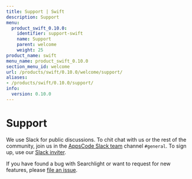 ```yaml
---
title: Support | Swift
description: Support
menu:
  product_swift_0.10.0:
    identifier: support-swift
    name: Support
    parent: welcome
    weight: 25
product_name: swift
menu_name: product_swift_0.10.0
section_menu_id: welcome
url: /products/swift/0.10.0/welcome/support/
aliases:
- /products/swift/0.10.0/support/
info:
  version: 0.10.0
---
```


# Support

We use Slack for public discussions. To chit chat with us or the rest of the community, join us in the [AppsCode Slack team](https://appscode.slack.com/messages/C0XQFLGRM/details/) channel `#general`. To sign up, use our [Slack inviter](https://slack.appscode.com/).

If you have found a bug with Searchlight or want to request for new features, please [file an issue](https://github.com/appscode/swift/issues/new).
